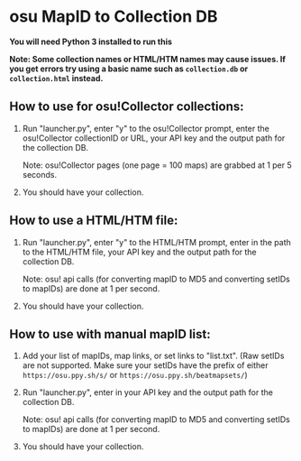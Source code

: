 # osu MapID to Collection DB 

**You will need Python 3 installed to run this**

**Note: Some collection names or HTML/HTM names may cause issues. If you get errors try using a basic name such as `collection.db` or `collection.html` instead.**

## How to use for osu!Collector collections:
1. Run "launcher.py", enter "y" to the osu!Collector prompt, enter the osu!Collector collectionID or URL, your API key and the output path for the collection DB. 

    Note: osu!Collector pages (one page = 100 maps) are grabbed at 1 per 5 seconds.
2. You should have your collection.

## How to use a HTML/HTM file:
1. Run "launcher.py", enter "y" to the HTML/HTM prompt, enter in the path to the HTML/HTM file, your API key and the output path for the collection DB. 


    Note: osu! api calls (for converting mapID to MD5 and converting setIDs to mapIDs) are done at 1 per second.
3. You should have your collection.

## How to use with manual mapID list:
1. Add your list of mapIDs, map links, or set links to "list.txt". (Raw setIDs are not supported. Make sure your setIDs have the prefix of either `https://osu.ppy.sh/s/` or `https://osu.ppy.sh/beatmapsets/`)
2. Run "launcher.py", enter in your API key and the output path for the collection DB.

    Note: osu! api calls (for converting mapID to MD5 and converting setIDs to mapIDs) are done at 1 per second.
3. You should have your collection.
